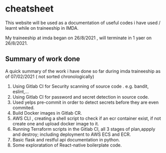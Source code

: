# cheatsheet

This website will be used as a documentation of useful codes i have used / learnt while on traineeship in IMDA.

My traineeship at imda began on 26/8/2021 , will terminate in 1 yaer on 26/8/2021.

## Summary of work done

A quick summary of the work i have done so far during imda traineeship as of 07/02/2021 ( not sorted chronologically)

1. Using Gitlab CI for Security scanning of source code . e.g. bandit, eslint,...
2. Using Gitlab CI for password and secret detection in source code.
3. Used yelps pre-commit in order to detect secrets before they are even commited.
4. Build Docker images in Gitlab CR.
5. AWS CLI , creating a shell script to check if an ecr container exist, if not create one and upload docker image to it.
6. Running Terraform scripts in the Gitlab CI, all 3 stages of plan,appply and destroy; including deployment to AWS ECS and ECR.
7. Basic flask and restful api documentation in python.
8. Some exploratation of React-native boilerplate code.
